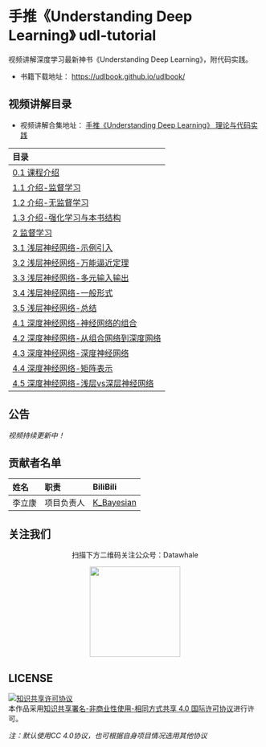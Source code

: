 # 手推《Understanding Deep Learning》 udl-tutorial

视频讲解深度学习最新神书《Understanding Deep Learning》，附代码实践。

- 书籍下载地址： <https://udlbook.github.io/udlbook/>

## 视频讲解目录

- 视频讲解合集地址： [手推《Understanding Deep Learning》 理论与代码实践](https://space.bilibili.com/284105758/channel/collectiondetail?sid=2132178)

| 目录 |
| :---- |
| [0.1 课程介绍](https://www.bilibili.com/video/BV1bb4y1A7nm/?spm_id_from=333.999.0.0&vd_source=072bec8d7760873ec94ccecfe1095d81) |
| [1.1 介绍-监督学习](https://www.bilibili.com/video/BV1bK4y117h1/?spm_id_from=333.788&vd_source=072bec8d7760873ec94ccecfe1095d81) |
| [1.2 介绍-无监督学习](https://www.bilibili.com/video/BV1Jp4y1m7T3/?spm_id_from=333.788&vd_source=072bec8d7760873ec94ccecfe1095d81) |
| [1.3 介绍-强化学习与本书结构](https://www.bilibili.com/video/BV1Pg4y1e7yW/?spm_id_from=333.788&vd_source=072bec8d7760873ec94ccecfe1095d81) |
| [2 监督学习](https://www.bilibili.com/video/BV19T4y147wY/?spm_id_from=333.788&vd_source=072bec8d7760873ec94ccecfe1095d81) |
| [3.1 浅层神经网络-示例引入](https://www.bilibili.com/video/BV1Gw411L7X4/?spm_id_from=333.788&vd_source=072bec8d7760873ec94ccecfe1095d81) |
| [3.2 浅层神经网络-万能逼近定理](https://www.bilibili.com/video/BV1XA4m1L7qE/?spm_id_from=333.788&vd_source=072bec8d7760873ec94ccecfe1095d81) |
| [3.3 浅层神经网络-多元输入输出](https://www.bilibili.com/video/BV1uF4m137EA/?spm_id_from=333.788&vd_source=072bec8d7760873ec94ccecfe1095d81) |
| [3.4 浅层神经网络-一般形式](https://www.bilibili.com/video/BV1AJ4m1b7G3/?spm_id_from=333.788&vd_source=072bec8d7760873ec94ccecfe1095d81) |
| [3.5 浅层神经网络-总结](https://www.bilibili.com/video/BV1fm411X7As/?spm_id_from=333.788&vd_source=072bec8d7760873ec94ccecfe1095d81) |
| [4.1 深度神经网络-神经网络的组合](https://www.bilibili.com/video/BV1ZA4m1L7hB/?spm_id_from=333.788&vd_source=072bec8d7760873ec94ccecfe1095d81) |
| [4.2 深度神经网络-从组合网络到深度网络](https://www.bilibili.com/video/BV1Tx4y1C7GE/?spm_id_from=333.788&vd_source=072bec8d7760873ec94ccecfe1095d81) |
| [4.3 深度神经网络-深度神经网络](https://www.bilibili.com/video/BV15r421s7uT/?spm_id_from=333.788&vd_source=072bec8d7760873ec94ccecfe1095d81) |
| [4.4 深度神经网络-矩阵表示](https://www.bilibili.com/video/BV1uZ42127yT/?spm_id_from=333.788&vd_source=072bec8d7760873ec94ccecfe1095d81) |
| [4.5 深度神经网络-浅层vs深层神经网络](https://www.bilibili.com/video/BV1QJ4m1e7t2/?spm_id_from=333.788&vd_source=072bec8d7760873ec94ccecfe1095d81) |

## 公告

*视频持续更新中！*



## 贡献者名单

| 姓名 | 职责 | BiliBili |
| :----| :---- | :---- |
| 李立康 | 项目负责人 | [K_Bayesian](https://space.bilibili.com/284105758?spm_id_from=333.788.0.0) |



## 关注我们

<div align=center>
<p>扫描下方二维码关注公众号：Datawhale</p>
<img src="https://raw.githubusercontent.com/datawhalechina/pumpkin-book/master/res/qrcode.jpeg" width = "180" height = "180">
</div>

## LICENSE

<a rel="license" href="http://creativecommons.org/licenses/by-nc-sa/4.0/"><img alt="知识共享许可协议" style="border-width:0" src="https://img.shields.io/badge/license-CC%20BY--NC--SA%204.0-lightgrey" /></a><br />本作品采用<a rel="license" href="http://creativecommons.org/licenses/by-nc-sa/4.0/">知识共享署名-非商业性使用-相同方式共享 4.0 国际许可协议</a>进行许可。

*注：默认使用CC 4.0协议，也可根据自身项目情况选用其他协议*
